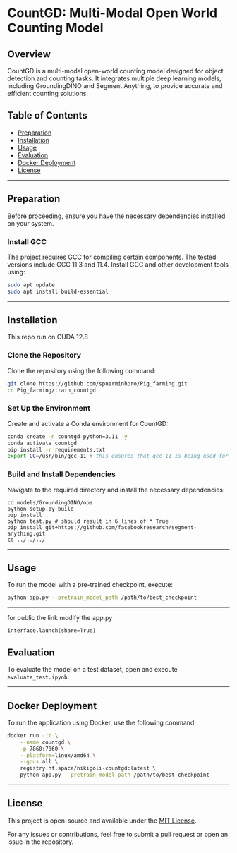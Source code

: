 # CountGD: Multi-Modal Open World Counting Model

## Overview
CountGD is a multi-modal open-world counting model designed for object detection and counting tasks. It integrates multiple deep learning models, including GroundingDINO and Segment Anything, to provide accurate and efficient counting solutions.

## Table of Contents
- [Preparation](#preparation)
- [Installation](#installation)
- [Usage](#usage)
- [Evaluation](#evaluation)
- [Docker Deployment](#docker-deployment)
- [License](#license)

---

## Preparation
Before proceeding, ensure you have the necessary dependencies installed on your system.

### Install GCC
The project requires GCC for compiling certain components. The tested versions include GCC 11.3 and 11.4. Install GCC and other development tools using:

```bash
sudo apt update
sudo apt install build-essential
```

---

## Installation
This repo run on CUDA 12.8
### Clone the Repository
Clone the repository using the following command:

```bash
git clone https://github.com/spuerminhpro/Pig_farming.git
cd Pig_farming/train_countgd
```

### Set Up the Environment
Create and activate a Conda environment for CountGD:

```bash
conda create -n countgd python=3.11 -y
conda activate countgd
pip install -r requirements.txt
export CC=/usr/bin/gcc-11 # this ensures that gcc 11 is being used for compilation
```

### Build and Install Dependencies
Navigate to the required directory and install the necessary dependencies:

```
cd models/GroundingDINO/ops
python setup.py build
pip install .
python test.py # should result in 6 lines of * True
pip install git+https://github.com/facebookresearch/segment-anything.git
cd ../../../
```

---

## Usage
To run the model with a pre-trained checkpoint, execute:

```bash
python app.py --pretrain_model_path /path/to/best_checkpoint
```

---

for public the link
modify the app.py
```
interface.launch(share=True)
```



## Evaluation
To evaluate the model on a test dataset, open and execute `evaluate_test.ipynb`.

---

## Docker Deployment
To run the application using Docker, use the following command:

```bash
docker run -it \
    --name countgd \
    -p 7860:7860 \
    --platform=linux/amd64 \
    --gpus all \
    registry.hf.space/nikigoli-countgd:latest \
    python app.py --pretrain_model_path /path/to/best_checkpoint
```

---

## License
This project is open-source and available under the [MIT License](LICENSE).

For any issues or contributions, feel free to submit a pull request or open an issue in the repository.

